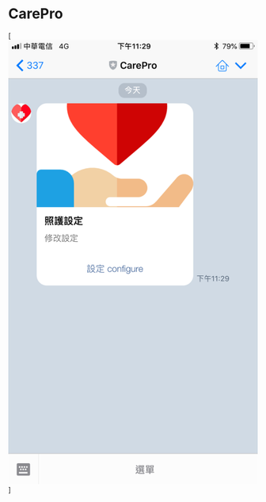 ﻿# CarePro


[<img src="https://github.com/mjz1211/CarePro/blob/master/FileUploadsInAspNetMvc/Content/Images/IMG_6717.PNG">]





